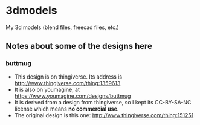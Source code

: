 # 3dmodels
My 3d models (blend files, freecad files, etc.)

## Notes about some of the designs here

### buttmug
* This design is on thingiverse. Its address is http://www.thingiverse.com/thing:1359613
* It is also on youmagine, at https://www.youmagine.com/designs/buttmug
* It is derived from a design from thingiverse, so I kept its CC-BY-SA-NC license which means **no commercial use**.
* The original design is this one: http://www.thingiverse.com/thing:151251

